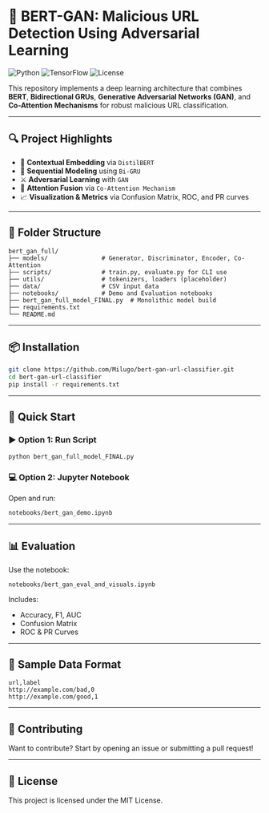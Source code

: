 # 🧠 BERT-GAN: Malicious URL Detection Using Adversarial Learning

![Python](https://img.shields.io/badge/python-3.9-blue)
![TensorFlow](https://img.shields.io/badge/TensorFlow-2.11+-orange)
![License](https://img.shields.io/badge/license-MIT-green)

This repository implements a deep learning architecture that combines **BERT**, **Bidirectional GRUs**, **Generative Adversarial Networks (GAN)**, and **Co-Attention Mechanisms** for robust malicious URL classification.

---

## 🔍 Project Highlights

- 🔡 **Contextual Embedding** via `DistilBERT`
- 🔁 **Sequential Modeling** using `Bi-GRU`
- ⚔️ **Adversarial Learning** with `GAN`
- 🎯 **Attention Fusion** via `Co-Attention Mechanism`
- 📈 **Visualization & Metrics** via Confusion Matrix, ROC, and PR curves

---

## 📁 Folder Structure

```
bert_gan_full/
├── models/               # Generator, Discriminator, Encoder, Co-Attention
├── scripts/              # train.py, evaluate.py for CLI use
├── utils/                # tokenizers, loaders (placeholder)
├── data/                 # CSV input data
├── notebooks/            # Demo and Evaluation notebooks
├── bert_gan_full_model_FINAL.py  # Monolithic model build
├── requirements.txt
└── README.md
```

---

## 📦 Installation

```bash
git clone https://github.com/Milugo/bert-gan-url-classifier.git
cd bert-gan-url-classifier
pip install -r requirements.txt
```

---

## 🚀 Quick Start

### ▶️ Option 1: Run Script

```bash
python bert_gan_full_model_FINAL.py
```

### 💻 Option 2: Jupyter Notebook

Open and run:
```bash
notebooks/bert_gan_demo.ipynb
```

---

## 📊 Evaluation

Use the notebook:
```
notebooks/bert_gan_eval_and_visuals.ipynb
```

Includes:
- Accuracy, F1, AUC
- Confusion Matrix
- ROC & PR Curves

---

## 🧪 Sample Data Format

```
url,label
http://example.com/bad,0
http://example.com/good,1
```

---

## 🤝 Contributing

Want to contribute? Start by opening an issue or submitting a pull request!

---

## 📜 License

This project is licensed under the MIT License.